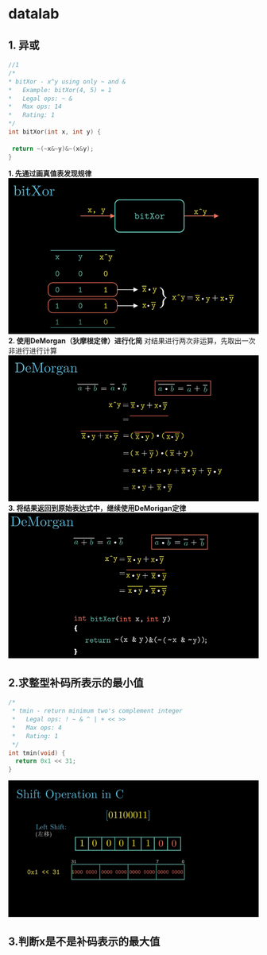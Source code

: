 # datalab
## 1. 异或
 ```c
//1
/* 
 * bitXor - x^y using only ~ and & 
 *   Example: bitXor(4, 5) = 1
 *   Legal ops: ~ &
 *   Max ops: 14
 *   Rating: 1
 */
int bitXor(int x, int y) {
  
  return ~(~x&~y)&~(x&y);
}
```
**1. 先通过画真值表发现规律**
![](image/2021-10-29-12-53-55.png)
**2. 使用DeMorgan（狄摩根定律）进行化简**
对结果进行两次非运算，先取出一次非进行进行计算
![](image/2021-10-29-12-58-01.png)
**3. 将结果返回到原始表达式中，继续使用DeMorigan定律**
![](image/2021-10-29-12-59-24.png)
## 2.求整型补码所表示的最小值
```c
/* 
 * tmin - return minimum two's complement integer 
 *   Legal ops: ! ~ & ^ | + << >>
 *   Max ops: 4
 *   Rating: 1
 */
int tmin(void) {
  return 0x1 << 31;
}
```
![](image/2021-10-29-13-46-07.png)
## 3.判断x是不是补码表示的最大值


